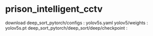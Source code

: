 # prison_intelligent_cctv

download
deep_sort_pytorch/configs : yolov5s.yaml
yolov5/weights : yolov5s.pt
deep_sort_pytorch/deep_sort/deep/checkpoint : 
